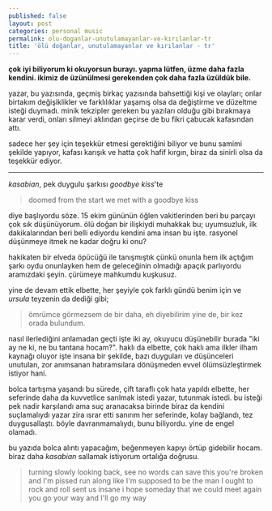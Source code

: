 ```yaml
---
published: false
layout: post
categories: personal music
permalink: olu-doganlar-unutulamayanlar-ve-kırılanlar-tr
title: 'ölü doğanlar, unutulamayanlar ve kırılanlar - tr'
---
```

**çok iyi biliyorum ki okuyorsun burayı.
yapma lütfen, üzme daha fazla kendini. ikimiz de üzünülmesi gerekenden çok daha fazla üzüldük bile.**

yazar, bu yazısında, geçmiş birkaç yazısında bahsettiği kişi ve olayları; onlar birtakım değişiklikler ve farklılıklar yaşamış olsa da değiştirme ve düzeltme isteği duymadı. minik tekzipler gereken bu yazıları olduğu gibi bırakmaya karar verdi, onları silmeyi aklından geçirse de bu fikri çabucak kafasından attı.

sadece her şey için teşekkür etmesi gerektiğini biliyor ve bunu samimi şekilde yapıyor, kafası karışık ve hatta çok hafif kırgın, biraz da sinirli olsa da teşekkür ediyor.

---

_kasabian_, pek duygulu şarkısı _goodbye kiss_'te 

> doomed from the start
we met with a goodbye kiss

diye başlıyordu söze. 15 ekim gününün öğlen vakitlerinden beri bu parçayı çok sık düşünüyorum. ölü doğan bir ilişkiydi muhakkak bu; uyumsuzluk, ilk dakikalarından beri belli ediyordu kendini ama insan bu işte. rasyonel düşünmeye itmek ne kadar doğru ki onu?

hakikaten bir elveda öpücüğü ile tanışmıştık çünkü onunla hem ilk açtığım şarkı oydu onunlayken hem de geleceğinin olmadığı apaçık parlıyordu aramızdaki şeyin. çürümeye mahkumdu kuşkusuz.

yine de devam ettik elbette, her şeyiyle çok farklı gündü benim için ve _ursula_ teyzenin da dediği gibi;

> ömrümce görmezsem de bir daha,
eh diyebilirim yine de,
bir kez orada bulundum.

nasıl ilerlediğini anlamadan geçti işte iki ay, okuyucu düşünebilir burada "iki ay ne ki, ne bu tantana hocam?". haklı da elbette, çok haklı ama ilkler ilham kaynağı oluyor işte insana bir şekilde, bazı duyguları ve düşünceleri unutulan, zor anımsanan hatıramsılara dönüşmeden evvel ölümsüzleştirmek istiyor hani.

bolca tartışma yaşandı bu sürede, çift taraflı çok hata yapıldı elbette, her seferinde daha da kuvvetlice sarılmak istedi yazar, tutunmak istedi. bu isteği pek nadir karşılandı ama suç aranacaksa birinde biraz da kendini suçlamalıydı yazar zira ısrar etti sanırım her seferinde, kolay bağlandı, tez duygusallaştı. böyle davranmamalıydı, bunu biliyordu. yine de engel olamadı.

bu yazıda bolca alıntı yapacağım, beğenmeyen kapıyı örtüp gidebilir hocam. biraz daha _kasabian_ sallamak istiyorum ortalığa doğrusu. 










> turning slowly
looking back, see
no words can save this
you're broken and I'm pissed
run along like I'm supposed to
be the man I ought to
rock and roll sent us insane
i hope someday that we could meet again   
you go your way
and I'll go my way





